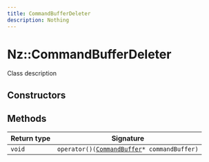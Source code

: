 ```yaml
---
title: CommandBufferDeleter
description: Nothing
---
```


# Nz::CommandBufferDeleter

Class description

## Constructors


## Methods

| Return type | Signature |
| ----------- | --------- |
| `void` | `operator()(`[`CommandBuffer`](documentation/generated/Renderer/CommandBuffer.md)`* commandBuffer)` |
